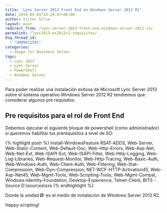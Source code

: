 ```yaml
---
title: 'Lync Server 2013 Front End en Windows Server 2012 R2'
date: 2014-04-01T14:28:47+00:00
author: Victor Silva
layout: post
redirect_from: /lync-server-2013-front-end-windows-server-2012-r2/
permalink: /lync2013-ws2012r2-requisitos/
dsq_thread_id:
  - "4909611591"
categories:
  - Skype for Business Server
tags:
  - Lync 2013
  - Lync Server
  - PowerShell
  - Windows Server
---
```

Para poder realizar una instalación exitosa de Microsoft Lync Server 2013 sobre el sistema operativo Windows Server 2012 R2 tendremos que considerar algunos pre requisitos.

## Pre requisitos para el rol de Front End

Debemos ejecutar el siguiente bloque de powershell (como administrador) si queremos habilitar los prerequisitos a nivel de SO:

{% highlight posh %}
Install-WindowsFeature RSAT-ADDS, Web-Server, Web-Static-Content, Web-Default-Doc, Web-Http-Errors, Web-Asp-Net, Web-Net-Ext, Web-ISAPI-Ext, Web-ISAPI-Filter, Web-Http-Logging, Web-Log-Libraries, Web-Request-Monitor, Web-Http-Tracing, Web-Basic-Auth, Web-Windows-Auth, Web-Client-Auth, Web-Filtering, Web-Stat-Compression, Web-Dyn-Compression, NET-WCF-HTTP-Activation45, Web-Asp-Net45, Web-Mgmt-Tools, Web-Scripting-Tools, Web-Mgmt-Compat, Windows-Identity-Foundation, Desktop-Experience, Telnet-Client, BITS -Source D:\sources\sxs
{% endhighlight %}

Donde la unidad ***D:*** es el medio de instalación de Windows Server 2012 R2.

Happy scripting! 